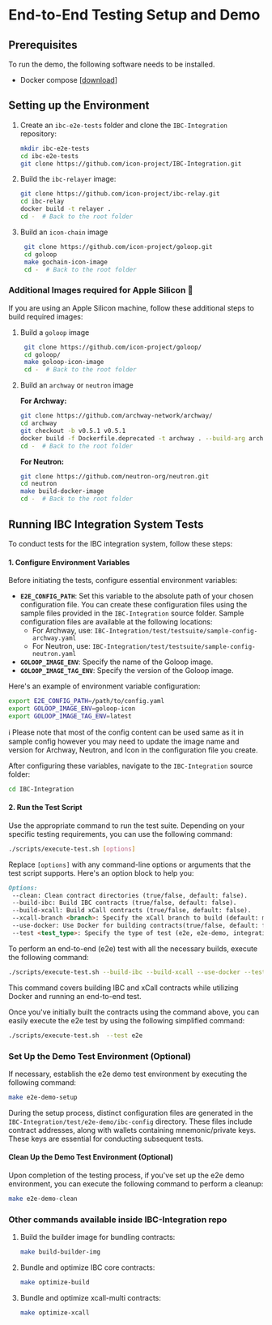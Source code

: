 # End-to-End Testing Setup and Demo

## Prerequisites

To run the demo, the following software needs to be installed.

* Docker compose \[[download](https://docs.docker.com/compose/install/)\]

## Setting up the Environment

1. Create an `ibc-e2e-tests` folder and clone the `IBC-Integration` repository:

    ```bash
    mkdir ibc-e2e-tests
    cd ibc-e2e-tests
    git clone https://github.com/icon-project/IBC-Integration.git
    ```

2. Build the `ibc-relayer` image:

   ```bash
   git clone https://github.com/icon-project/ibc-relay.git
   cd ibc-relay
   docker build -t relayer .
   cd -  # Back to the root folder
   ```
3. Build an `icon-chain` image

   ```bash
    git clone https://github.com/icon-project/goloop.git 
    cd goloop
    make gochain-icon-image
    cd -  # Back to the root folder
   ``` 

### Additional Images required for Apple Silicon 

If you are using an Apple Silicon machine, follow these additional steps to build required images:

1. Build a `goloop` image

   ```bash
    git clone https://github.com/icon-project/goloop/
    cd goloop/ 
    make goloop-icon-image
    cd -  # Back to the root folder
   ```

2. Build an `archway` or `neutron` image

      **For Archway:**
        
    ```bash
    git clone https://github.com/archway-network/archway/
    cd archway
    git checkout -b v0.5.1 v0.5.1
    docker build -f Dockerfile.deprecated -t archway . --build-arg arch=aarch64
    cd -  # Back to the root folder
    ```
    
      **For Neutron:**
    
    ```bash
    git clone https://github.com/neutron-org/neutron.git
    cd neutron
    make build-docker-image
    cd -  # Back to the root folder
    ```

## Running IBC Integration System Tests

To conduct tests for the IBC integration system, follow these steps:

#### 1. Configure Environment Variables

Before initiating the tests, configure essential environment variables:

- **`E2E_CONFIG_PATH`**: Set this variable to the absolute path of your chosen configuration file. You can create these configuration files using the sample files provided in the `IBC-Integration` source folder. Sample configuration files are available at the following locations:
    - For Archway, use: `IBC-Integration/test/testsuite/sample-config-archway.yaml`
    - For Neutron, use: `IBC-Integration/test/testsuite/sample-config-neutron.yaml`
- **`GOLOOP_IMAGE_ENV`**: Specify the name of the Goloop image.
- **`GOLOOP_IMAGE_TAG_ENV`**: Specify the version of the Goloop image.

Here's an example of environment variable configuration:

```bash
export E2E_CONFIG_PATH=/path/to/config.yaml
export GOLOOP_IMAGE_ENV=goloop-icon
export GOLOOP_IMAGE_TAG_ENV=latest
```

ℹ️ Please note that most of the config content can be used same as it in sample config however you may need to update the image name and version for Archway, Neutron, and Icon in the configuration file you create.


After configuring these variables, navigate to the `IBC-Integration` source folder:

```bash
cd IBC-Integration
```

#### 2. Run the Test Script

Use the appropriate command to run the test suite. Depending on your specific testing requirements, you can use the following command:

```bash
./scripts/execute-test.sh [options]
```

Replace `[options]` with any command-line options or arguments that the test script supports. Here's an option block to help you:

```markdown
Options:
 --clean: Clean contract directories (true/false, default: false).
 --build-ibc: Build IBC contracts (true/false, default: false).
 --build-xcall: Build xCall contracts (true/false, default: false).
 --xcall-branch <branch>: Specify the xCall branch to build (default: main).
 --use-docker: Use Docker for building contracts(true/false, default: false).
 --test <test_type>: Specify the type of test (e2e, e2e-demo, integration, default: e2e).
```

To perform an end-to-end (e2e) test with all the necessary builds, execute the following command:
```bash
./scripts/execute-test.sh --build-ibc --build-xcall --use-docker --test e2e
```
This command covers building IBC and xCall contracts while utilizing Docker and running an end-to-end test.

Once you've initially built the contracts using the command above, you can easily execute the e2e test by using the following simplified command:
```bash
./scripts/execute-test.sh  --test e2e
```

### Set Up the Demo Test Environment (Optional)

If necessary, establish the e2e demo test environment by executing the following command:

```bash
make e2e-demo-setup
```

During the setup process, distinct configuration files are generated in the `IBC-Integration/test/e2e-demo/ibc-config` directory. These files include contract addresses, along with wallets containing mnemonic/private keys. These keys are essential for conducting subsequent tests.

#### Clean Up the Demo Test Environment (Optional)

Upon completion of the testing process, if you've set up the e2e demo environment, you can execute the following command to perform a cleanup:

```bash
make e2e-demo-clean
```

### Other commands available inside IBC-Integration repo

1. Build the builder image for bundling contracts:

   ```bash
   make build-builder-img
   ```

2. Bundle and optimize IBC core contracts:

   ```bash
   make optimize-build
   ``` 

3. Bundle and optimize xcall-multi contracts:

    ```bash
   make optimize-xcall
   ```